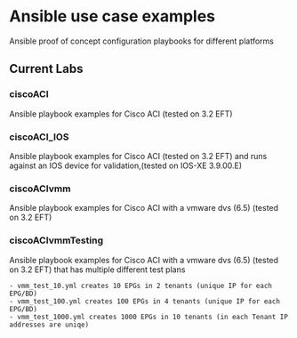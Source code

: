 # Ansible use case examples

Ansible proof of concept configuration playbooks for different platforms

## Current Labs

### ciscoACI

Ansible playbook examples for Cisco ACI (tested on 3.2 EFT)

### ciscoACI_IOS

Ansible playbook examples for Cisco ACI (tested on 3.2 EFT) and runs against an IOS device for validation,(tested on IOS-XE 3.9.00.E)

### ciscoACIvmm

Ansible playbook examples for Cisco ACI with a vmware dvs (6.5) (tested on 3.2 EFT)

### ciscoACIvmmTesting

Ansible playbook examples for Cisco ACI with a vmware dvs (6.5) (tested on 3.2 EFT) that has multiple different test plans
  
    - vmm_test_10.yml creates 10 EPGs in 2 tenants (unique IP for each EPG/BD)
    - vmm_test_100.yml creates 100 EPGs in 4 tenants (unique IP for each EPG/BD)
    - vmm_test_1000.yml creates 1000 EPGs in 10 tenants (in each Tenant IP addresses are uniqe)